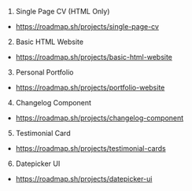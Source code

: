 01. Single Page CV (HTML Only)
- https://roadmap.sh/projects/single-page-cv

02. Basic HTML Website
- https://roadmap.sh/projects/basic-html-website

03. Personal Portfolio
- https://roadmap.sh/projects/portfolio-website

04. Changelog Component
- https://roadmap.sh/projects/changelog-component

05. Testimonial Card
- https://roadmap.sh/projects/testimonial-cards

06. Datepicker UI
- https://roadmap.sh/projects/datepicker-ui
